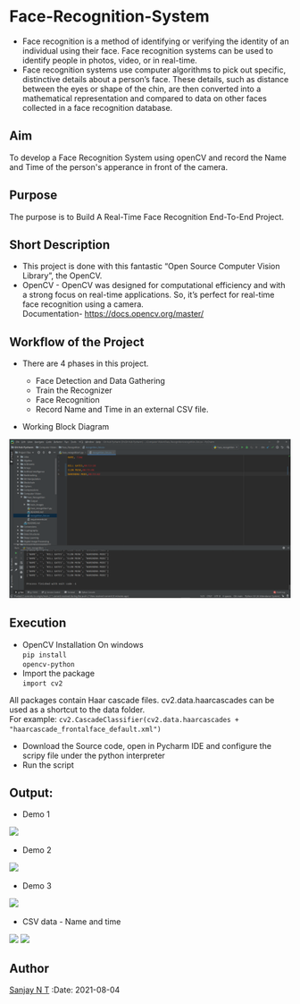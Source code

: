 
# Face-Recognition-System
- Face recognition is a method of identifying or verifying the identity of an individual using their face. Face recognition systems can be used to identify people in photos, video, or in real-time.
- Face recognition systems use computer algorithms to pick out specific, distinctive details about a person’s face. These details, such as distance between the eyes or shape of the chin, are then converted into a mathematical representation and compared to data on other faces collected in a face recognition database.


## Aim
To develop a Face Recognition System using openCV and record the Name and Time of the person's apperance in front of the camera.


## Purpose
The purpose is to Build A Real-Time Face Recognition End-To-End Project.


## Short Description
- This project is done with this fantastic “Open Source Computer Vision Library”, the OpenCV.
- OpenCV
        - OpenCV was designed for computational efficiency and with a strong focus on     real-time applications. So, it’s perfect for real-time face recognition using a camera.
<br>Documentation-  <https://docs.opencv.org/master/>

## Workflow of the Project
* There are 4 phases in this project.
    - Face Detection and Data Gathering
    - Train the Recognizer
    - Face Recognition 
    - Record Name and Time in an external CSV file.

* Working Block Diagram
<img src=".././Images/Output/Name_list.png">



         
 ## Execution 
 - OpenCV Installation On windows<br>
 <code>pip install opencv-python</code><br>
 - Import the package<br>
 <code>import cv2</code><br>

All packages contain Haar cascade files. cv2.data.haarcascades can be used as a shortcut to the data folder. <br>
For example: 
<code>cv2.CascadeClassifier(cv2.data.haarcascades + "haarcascade_frontalface_default.xml")</code><br>
- Download the Source code, open in Pycharm IDE and configure the scripy file under the python interpreter
- Run the script

 ## Output:
- Demo 1  
<img src="../Face Recognition/Images/Output/output1.png">

- Demo 2 
<img src="../Face_Recognition/Output/Output2.png">

- Demo 3 
<img src="../Face_Recognition/Output/Outout3.png">

- CSV data 
        - Name and time
<img src="../Face_Recognition/Output/Name_list.png">
<img src="../Face_Recognition/Output/Name_list_entry.png">

## Author
[Sanjay N T](https://github.com/sanjay-nt)
:Date: 2021-08-04

